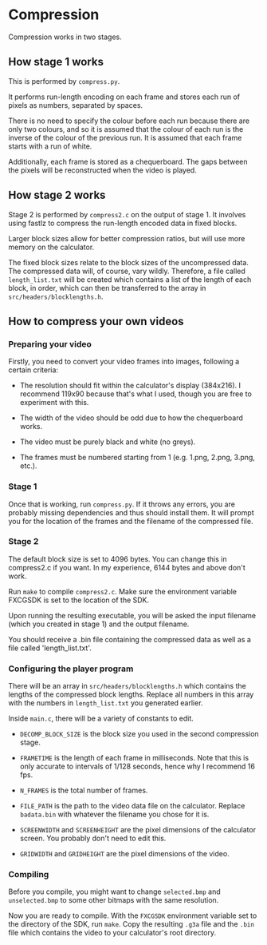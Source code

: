 # Compression
Compression works in two stages.

## How stage 1 works
This is performed by ```compress.py```.

It performs run-length encoding on each frame and stores each run of pixels as numbers, separated by spaces.

There is no need to specify the colour before each run because there are only two colours, and so it is assumed that the colour of each run is the inverse of the colour of the previous run. It is assumed that each frame starts with a run of white.

Additionally, each frame is stored as a chequerboard. The gaps between the pixels will be reconstructed when the video is played.

## How stage 2 works
Stage 2 is performed by ```compress2.c``` on the output of stage 1. It involves using fastlz to compress the run-length encoded data in fixed blocks.

Larger block sizes allow for better compression ratios, but will use more memory on the calculator.

The fixed block sizes relate to the block sizes of the uncompressed data. The compressed data will, of course, vary wildly. Therefore, a file called ```length_list.txt``` will be created which contains a list of the length of each block, in order, which can then be transferred to the array in ```src/headers/blocklengths.h```.

## How to compress your own videos

### Preparing your video
Firstly, you need to convert your video frames into images, following a certain criteria:

* The resolution should fit within the calculator's display (384x216). I recommend 119x90 because that's what I used, though you are free to experiment with this.

* The width of the video should be odd due to how the chequerboard works.

* The video must be purely black and white (no greys).

* The frames must be numbered starting from 1 (e.g. 1.png, 2.png, 3.png, etc.).

### Stage 1

Once that is working, run ```compress.py```. If it throws any errors, you are probably missing dependencies and thus should install them. It will prompt you for the location of the frames and the filename of the compressed file.

### Stage 2

The default block size is set to 4096 bytes. You can change this in compress2.c if you want. In my experience, 6144 bytes and above don't work.

Run ```make``` to compile ```compress2.c```. Make sure the environment variable FXCGSDK is set to the location of the SDK.

Upon running the resulting executable, you will be asked the input filename (which you created in stage 1) and the output filename.

You should receive a .bin file containing the compressed data as well as a file called 'length_list.txt'.

### Configuring the player program

There will be an array in ```src/headers/blocklengths.h``` which contains the lengths of the compressed block lengths. Replace all numbers in this array with the numbers in ```length_list.txt``` you generated earlier.

Inside ```main.c```, there will be a variety of constants to edit.

* ```DECOMP_BLOCK_SIZE``` is the block size you used in the second compression stage.

* ```FRAMETIME``` is the length of each frame in milliseconds. Note that this is only accurate to intervals of 1/128 seconds, hence why I recommend 16 fps.

* ```N_FRAMES``` is the total number of frames.

* ```FILE_PATH``` is the path to the video data file on the calculator. Replace ```badata.bin``` with whatever the filename you chose for it is.

* ```SCREENWIDTH``` and ```SCREENHEIGHT``` are the pixel dimensions of the calculator screen. You probably don't need to edit this.

* ```GRIDWIDTH``` and ```GRIDHEIGHT``` are the pixel dimensions of the video.

### Compiling

Before you compile, you might want to change ```selected.bmp``` and ```unselected.bmp``` to some other bitmaps with the same resolution.

Now you are ready to compile. With the ```FXCGSDK``` environment variable set to the directory of the SDK, run ```make```. Copy the resulting ```.g3a``` file and the ```.bin``` file which contains the video to your calculator's root directory.
